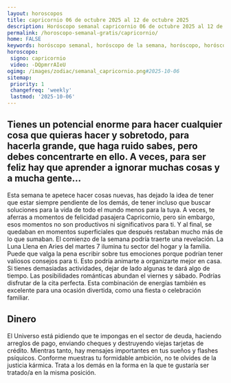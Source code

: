 ```yaml
---
layout: horoscopos
title: capricornio 06 de octubre 2025 al 12 de octubre 2025 
description: Horóscopo semanal capricornio 06 de octubre 2025 al 12 de octubre 2025. Tienes un potencial enorme para hacer cualquier cosa que quieras hacer y sobretodo, para hacerla grande, que haga ruido sabes, pero debes concentrarte en ello. A veces, para ser feliz hay que aprender a ignorar muchas cosas y a mucha gente…
permalink: /horoscopo-semanal-gratis/capricornio/
home: FALSE
keywords: horóscopo semanal, horóscopo de la semana, horóscopo, horóscopo gratis,horóscopos, horóscopo esperanza gracia, horoscopos capricornio la semana, horóscopos gratis, Tarot, Astrologia, Zodíaco, capricornio, horoscopo gratis, semanal
horoscopo:
 signo: capricornio
 video: -DQpmrrAIeU
ogimg: /images/zodiac/semanal_capricornio.png#2025-10-06
sitemap:
 priority: 1
 changefreq: 'weekly'
 lastmod: '2025-10-06'
---
```




## Tienes un potencial enorme para hacer cualquier cosa que quieras hacer y sobretodo, para hacerla grande, que haga ruido sabes, pero debes concentrarte en ello. A veces, para ser feliz hay que aprender a ignorar muchas cosas y a mucha gente…

Esta semana te apetece hacer cosas nuevas, has dejado la idea de tener que estar siempre pendiente de los demás, de tener incluso que buscar soluciones para la vida de todo el mundo menos para la tuya. 
 A veces, te aferras a momentos de felicidad pasajera Capricornio, pero sin embargo, esos momentos no son productivos ni significativos para ti. Y al final, se quedaban en momentos superficiales que después restaban mucho más de lo que sumaban.
El comienzo de la semana podría traerte una revelación. La Luna Llena en Aries del martes 7 ilumina tu sector del hogar y la familia. Puede que valga la pena escribir sobre tus emociones porque podrían tener valiosos consejos para ti. Esto podría animarte a organizarte mejor en casa. Si tienes demasiadas actividades, dejar de lado algunas te dará algo de tiempo. Las posibilidades románticas abundan el viernes y sábado. Podrías disfrutar de la cita perfecta. Esta combinación de energías también es excelente para una ocasión divertida, como una fiesta o celebración familiar.

## Dinero

El Universo está pidiendo que te impongas en el sector de deuda, haciendo arreglos de pago, enviando cheques y destruyendo viejas tarjetas de crédito. Mientras tanto, hay mensajes importantes en tus sueños y flashes psíquicos. Conforme muestras tu formidable ambición, no te olvides de la justicia kármica. Trata a los demás en la forma en la que te gustaría ser tratado/a en la misma posición.